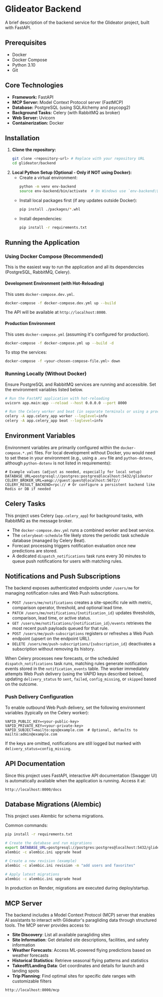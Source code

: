# Glideator Backend

A brief description of the backend service for the Glideator project, built with FastAPI.

## Prerequisites

- Docker
- Docker Compose
- Python 3.10
- Git

## Core Technologies

- **Framework:** FastAPI
- **MCP Server:** Model Context Protocol server (FastMCP)
- **Database:** PostgreSQL (using SQLAlchemy and psycopg2)
- **Background Tasks:** Celery (with RabbitMQ as broker)
- **Web Server:** Uvicorn
- **Containerization:** Docker

## Installation

1.  **Clone the repository:**
    ```bash
    git clone <repository-url> # Replace with your repository URL
    cd glideator/backend
    ```
2.  **Local Python Setup (Optional - Only if NOT using Docker):**
    *   Create a virtual environment:
        ```bash
        python -m venv env-backend
        source env-backend/bin/activate  # On Windows use `env-backend\\Scripts\\activate`
        ```
    *   Install local packages first (if any updates outside Docker):
        ```bash
        pip install ./packages/*.whl
        ```
    *   Install dependencies:
        ```bash
        pip install -r requirements.txt
        ```

## Running the Application

### Using Docker Compose (Recommended)

This is the easiest way to run the application and all its dependencies (PostgreSQL, RabbitMQ, Celery).

#### Development Environment (with Hot-Reloading)

This uses `docker-compose.dev.yml`.

```bash
docker-compose -f docker-compose.dev.yml up --build
```

The API will be available at `http://localhost:8000`.

#### Production Environment

This uses `docker-compose.yml` (assuming it's configured for production).

```bash
docker-compose -f docker-compose.yml up --build -d
```

To stop the services:

```bash
docker-compose -f <your-chosen-compose-file.yml> down
```

### Running Locally (Without Docker)

Ensure PostgreSQL and RabbitMQ services are running and accessible. Set the environment variables listed below.

```bash
# Run the FastAPI application with hot-reloading
uvicorn app.main:app --reload --host 0.0.0.0 --port 8000

# Run the Celery worker and beat (in separate terminals or using a process manager)
celery -A app.celery_app worker --loglevel=info
celery -A app.celery_app beat --loglevel=info
```

## Environment Variables

Environment variables are primarily configured within the `docker-compose.*.yml` files. For local development without Docker, you would need to set these in your environment (e.g., using a `.env` file and `python-dotenv`, although `python-dotenv` is not listed in requirements):

```plaintext
# Example values (adjust as needed, especially for local setup)
DATABASE_URL=postgresql://postgres:postgres@localhost:5432/glideator
CELERY_BROKER_URL=amqp://guest:guest@localhost:5672//
CELERY_RESULT_BACKEND=rpc:// # Or configure a persistent backend like Redis or DB if needed
```

## Celery Tasks

This project uses Celery (`app.celery_app`) for background tasks, with RabbitMQ as the message broker.
- The `docker-compose.dev.yml` runs a combined worker and beat service.
- The `celerybeat-schedule` file likely stores the periodic task schedule database (managed by Celery Beat).
- Forecast processing triggers notification evaluation once new predictions are stored.
- A dedicated `dispatch_notifications` task runs every 30 minutes to queue push notifications for users with matching rules.

## Notifications and Push Subscriptions

The backend exposes authenticated endpoints under `/users/me` for managing notification rules and Web Push subscriptions.

- `POST /users/me/notifications` creates a site-specific rule with metric, comparison operator, threshold, and optional lead time.
- `PATCH /users/me/notifications/{notification_id}` updates thresholds, comparison, lead time, or active status.
- `GET /users/me/notifications/{notification_id}/events` retrieves the most recent push payloads queued for that rule.
- `POST /users/me/push-subscriptions` registers or refreshes a Web Push endpoint (upsert on the endpoint URL).
- `DELETE /users/me/push-subscriptions/{subscription_id}` deactivates a subscription without removing its history.

When Celery processes new forecasts, or the scheduled `dispatch_notifications` task runs, matching rules generate notification events stored in the `notification_events` table. The worker immediately attempts Web Push delivery (using the VAPID keys described below), updating `delivery_status` to `sent`, `failed`, `config_missing`, or `skipped` based on the outcome.

### Push Delivery Configuration

To enable outbound Web Push delivery, set the following environment variables (typically on the Celery worker):

```plaintext
VAPID_PUBLIC_KEY=<your-public-key>
VAPID_PRIVATE_KEY=<your-private-key>
VAPID_SUBJECT=mailto:ops@example.com  # Optional, defaults to mailto:admin@example.com
```

If the keys are omitted, notifications are still logged but marked with `delivery_status=config_missing`.

## API Documentation

Since this project uses FastAPI, interactive API documentation (Swagger UI) is automatically available when the application is running. Access it at:

`http://localhost:8000/docs`

## Database Migrations (Alembic)

This project uses Alembic for schema migrations.

Common commands:

```bash
pip install -r requirements.txt

# Create the database and run migrations
export DATABASE_URL=postgresql://postgres:postgres@localhost:5432/glideator
alembic -c alembic.ini upgrade head

# Create a new revision (example)
alembic -c alembic.ini revision -m "add users and favorites"

# Apply latest migrations
alembic -c alembic.ini upgrade head
```

In production on Render, migrations are executed during deploy/startup.

## MCP Server

The backend includes a Model Context Protocol (MCP) server that enables AI assistants to interact with Glideator's paragliding data through structured tools. The MCP server provides access to:

- **Site Discovery**: List all available paragliding sites
- **Site Information**: Get detailed site descriptions, facilities, and safety information
- **Weather Forecasts**: Access ML-powered flying predictions based on weather forecasts
- **Historical Statistics**: Retrieve seasonal flying patterns and statistics
- **Takeoff/Landing Data**: Get coordinates and details for launch and landing spots
- **Trip Planning**: Find optimal sites for specific date ranges with customizable filters

`http://localhost:8000/mcp`
